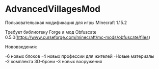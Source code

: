 # AdvancedVillagesMod
Пользовательская модификация для игры MInecraft 1.15.2

Требует библиотеку Forge и мод Obfuscate 0.5.0(https://www.curseforge.com/minecraft/mc-mods/obfuscate/files)

Нововведения:

-6 новых блоков
-4 новых профессии для жителей
-Новые материалы
-2 комплекта 3D-брони
-3 новых вооружения
